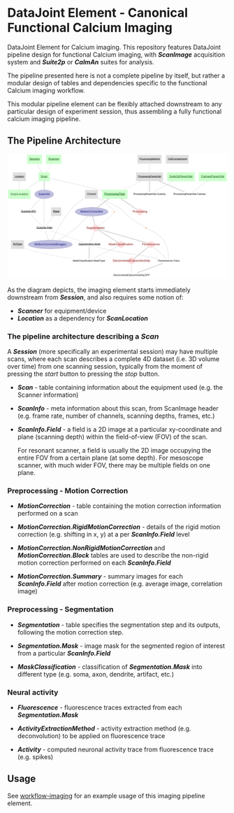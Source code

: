 # DataJoint Element - Canonical Functional Calcium Imaging
DataJoint Element for Calcium imaging.
This repository features DataJoint pipeline design for functional Calcium imaging, 
with ***ScanImage*** acquisition system and ***Suite2p*** or ***CaImAn*** suites for analysis. 

The pipeline presented here is not a complete pipeline by itself, but rather a modular 
design of tables and dependencies specific to the functional Calcium imaging workflow. 

This modular pipeline element can be flexibly attached downstream 
to any particular design of experiment session, thus assembling a fully functional 
calcium imaging pipeline.

## The Pipeline Architecture

![imaging pipeline diagram](images/attached_imaging_erd.svg)

As the diagram depicts, the imaging element starts immediately downstream from ***Session***, 
and also requires some notion of:
+ ***Scanner*** for equipment/device
+ ***Location*** as a dependency for ***ScanLocation***

### The pipeline architecture describing a ***Scan***
A ***Session*** (more specifically an experimental session) may have multiple scans, 
where each scan describes a complete 4D dataset (i.e. 3D volume over time) from one scanning session, 
typically from the moment of pressing the *start* button to pressing the *stop* button.

+ ***Scan*** - table containing information about the equipment used (e.g. the Scanner information)
+ ***ScanInfo*** - meta information about this scan, from ScanImage header (e.g. frame rate, number of channels, scanning depths, frames, etc.)

+ ***ScanInfo.Field*** - a field is a 2D image at a particular xy-coordinate and plane (scanning depth) within the field-of-view (FOV) of the scan.

    For resonant scanner, a field is usually the 2D image occupying the entire FOV from a certain plane (at some depth).
For mesoscope scanner, with much wider FOV, there may be multiple fields on one plane. 

### Preprocessing - Motion Correction

+ ***MotionCorrection*** - table containing the motion correction information performed on a scan

+ ***MotionCorrection.RigidMotionCorrection*** - details of the rigid motion correction (e.g. shifting in x, y) at a per ***ScanInfo.Field*** level

+ ***MotionCorrection.NonRigidMotionCorrection*** and ***MotionCorrection.Block*** tables are used to describe the non-rigid motion correction performed on each ***ScanInfo.Field***

+ ***MotionCorrection.Summary*** - summary images for each ***ScanInfo.Field*** after motion correction (e.g. average image, correlation image)
    
### Preprocessing - Segmentation

+ ***Segmentation*** - table specifies the segmentation step and its outputs, following the motion correction step.
 
+ ***Segmentation.Mask*** - image mask for the segmented region of interest from a particular ***ScanInfo.Field***

+ ***MaskClassification*** - classification of ***Segmentation.Mask*** into different type (e.g. soma, axon, dendrite, artifact, etc.)

### Neural activity 

+ ***Fluorescence*** - fluorescence traces extracted from each ***Segmentation.Mask***

+ ***ActivityExtractionMethod*** - activity extraction method (e.g. deconvolution) to be applied on fluorescence trace

+ ***Activity*** - computed neuronal activity trace from fluorescence trace (e.g. spikes)

## Usage

See [workflow-imaging](https://github.com/vathes/canonical-full-imaging-pipeline) for an example usage of this imaging pipeline element.